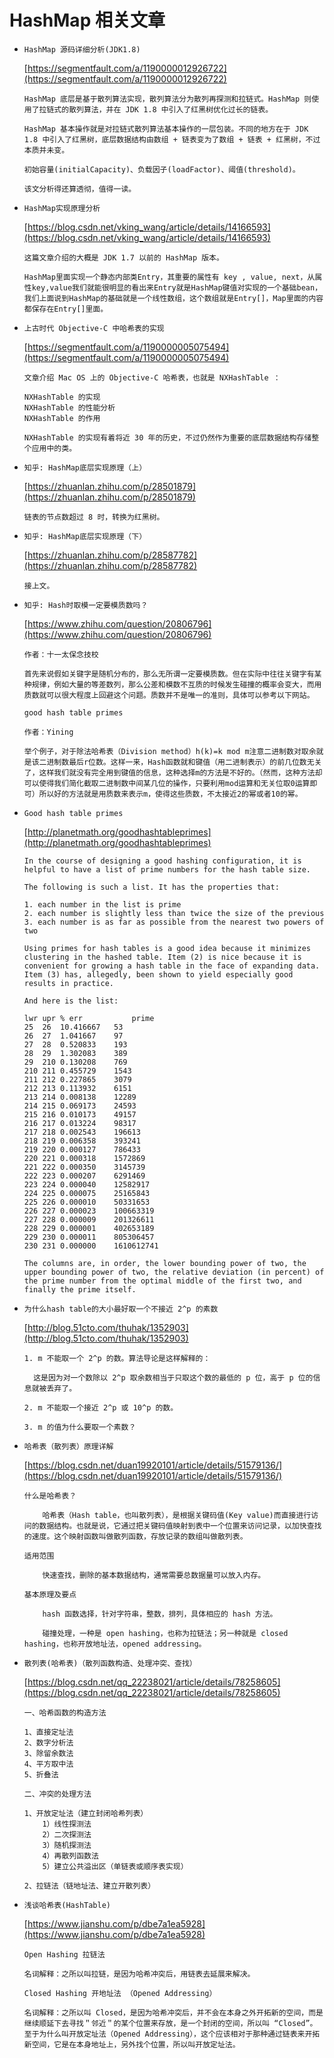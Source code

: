 # HashMap 相关文章

* `HashMap 源码详细分析(JDK1.8)`

    [https://segmentfault.com/a/1190000012926722](https://segmentfault.com/a/1190000012926722)

    ```
    HashMap 底层是基于散列算法实现，散列算法分为散列再探测和拉链式。HashMap 则使用了拉链式的散列算法，并在 JDK 1.8 中引入了红黑树优化过长的链表。

    HashMap 基本操作就是对拉链式散列算法基本操作的一层包装。不同的地方在于 JDK 1.8 中引入了红黑树，底层数据结构由数组 + 链表变为了数组 + 链表 + 红黑树，不过本质并未变。

    初始容量(initialCapacity)、负载因子(loadFactor)、阈值(threshold)。

    该文分析得还算透彻，值得一读。
    ```

* `HashMap实现原理分析`

    [https://blog.csdn.net/vking_wang/article/details/14166593](https://blog.csdn.net/vking_wang/article/details/14166593)

    ```
    这篇文章介绍的大概是 JDK 1.7 以前的 HashMap 版本。

    HashMap里面实现一个静态内部类Entry，其重要的属性有 key , value, next，从属性key,value我们就能很明显的看出来Entry就是HashMap键值对实现的一个基础bean，我们上面说到HashMap的基础就是一个线性数组，这个数组就是Entry[]，Map里面的内容都保存在Entry[]里面。

* `上古时代 Objective-C 中哈希表的实现`

    [https://segmentfault.com/a/1190000005075494](https://segmentfault.com/a/1190000005075494)

    ```
    文章介绍 Mac OS 上的 Objective-C 哈希表，也就是 NXHashTable ：

    NXHashTable 的实现
    NXHashTable 的性能分析
    NXHashTable 的作用

    NXHashTable 的实现有着将近 30 年的历史，不过仍然作为重要的底层数据结构存储整个应用中的类。
    ```

* `知乎: HashMap底层实现原理（上）`

    [https://zhuanlan.zhihu.com/p/28501879](https://zhuanlan.zhihu.com/p/28501879)

    ```
    链表的节点数超过 8 时，转换为红黑树。
    ```

* `知乎: HashMap底层实现原理（下）`

    [https://zhuanlan.zhihu.com/p/28587782](https://zhuanlan.zhihu.com/p/28587782)


    ```
    接上文。
    ```

* `知乎: Hash时取模一定要模质数吗？`

    [https://www.zhihu.com/question/20806796](https://www.zhihu.com/question/20806796)

    ```
    作者：十一太保念技校

    首先来说假如关键字是随机分布的，那么无所谓一定要模质数。但在实际中往往关键字有某种规律，例如大量的等差数列，那么公差和模数不互质的时候发生碰撞的概率会变大，而用质数就可以很大程度上回避这个问题。质数并不是唯一的准则，具体可以参考以下网站。
    
    good hash table primes

    作者：Yining

    举个例子，对于除法哈希表（Division method）h(k)=k mod m注意二进制数对取余就是该二进制数最后r位数。这样一来，Hash函数就和键值（用二进制表示）的前几位数无关了，这样我们就没有完全用到键值的信息，这种选择m的方法是不好的。（然而，这种方法却可以使得我们简化截取二进制数中间某几位的操作，只要利用mod运算和无关位取0运算即可）所以好的方法就是用质数来表示m，使得这些质数，不太接近2的幂或者10的幂。
    ```

* `Good hash table primes`

    [http://planetmath.org/goodhashtableprimes](http://planetmath.org/goodhashtableprimes)

    ```
    In the course of designing a good hashing configuration, it is helpful to have a list of prime numbers for the hash table size.

    The following is such a list. It has the properties that:

    1. each number in the list is prime
    2. each number is slightly less than twice the size of the previous
    3. each number is as far as possible from the nearest two powers of two

    Using primes for hash tables is a good idea because it minimizes clustering in the hashed table. Item (2) is nice because it is convenient for growing a hash table in the face of expanding data. Item (3) has, allegedly, been shown to yield especially good results in practice.

    And here is the list:

    lwr	upr	% err	        prime
    25	26	10.416667	53
    26	27	1.041667	97
    27	28	0.520833	193
    28	29	1.302083	389
    29	210	0.130208	769
    210	211	0.455729	1543
    211	212	0.227865	3079
    212	213	0.113932	6151
    213	214	0.008138	12289
    214	215	0.069173	24593
    215	216	0.010173	49157
    216	217	0.013224	98317
    217	218	0.002543	196613
    218	219	0.006358	393241
    219	220	0.000127	786433
    220	221	0.000318	1572869
    221	222	0.000350	3145739
    222	223	0.000207	6291469
    223	224	0.000040	12582917
    224	225	0.000075	25165843
    225	226	0.000010	50331653
    226	227	0.000023	100663319
    227	228	0.000009	201326611
    228	229	0.000001	402653189
    229	230	0.000011	805306457
    230	231	0.000000	1610612741

    The columns are, in order, the lower bounding power of two, the upper bounding power of two, the relative deviation (in percent) of the prime number from the optimal middle of the first two, and finally the prime itself.

    ```

* `为什么hash table的大小最好取一个不接近 2^p 的素数`

    [http://blog.51cto.com/thuhak/1352903](http://blog.51cto.com/thuhak/1352903)

    ```
    1. m 不能取一个 2^p 的数。算法导论是这样解释的：

      这是因为对一个数除以 2^p 取余数相当于只取这个数的最低的 p 位，高于 p 位的信息就被丢弃了。

    2. m 不能取一个接近 2^p 或 10^p 的数。

    3. m 的值为什么要取一个素数？
    ```

* `哈希表（散列表）原理详解`

    [https://blog.csdn.net/duan19920101/article/details/51579136/](https://blog.csdn.net/duan19920101/article/details/51579136/)

    ```
    什么是哈希表？

        哈希表（Hash table，也叫散列表），是根据关键码值(Key value)而直接进行访问的数据结构。也就是说，它通过把关键码值映射到表中一个位置来访问记录，以加快查找的速度。这个映射函数叫做散列函数，存放记录的数组叫做散列表。

    适用范围

        快速查找，删除的基本数据结构，通常需要总数据量可以放入内存。

    基本原理及要点

        hash 函数选择，针对字符串，整数，排列，具体相应的 hash 方法。

        碰撞处理，一种是 open hashing，也称为拉链法；另一种就是 closed hashing，也称开放地址法，opened addressing。
    ```
* `散列表(哈希表)（散列函数构造、处理冲突、查找）`

    [https://blog.csdn.net/qq_22238021/article/details/78258605](https://blog.csdn.net/qq_22238021/article/details/78258605)

    ```
    一、哈希函数的构造方法

    1、直接定址法
    2、数字分析法
    3、除留余数法
    4、平方取中法
    5、折叠法

    二、冲突的处理方法

    1、开放定址法（建立封闭哈希列表）
        1）线性探测法
        2）二次探测法
        3）随机探测法
        4）再散列函数法
        5）建立公共溢出区（单链表或顺序表实现）

    2、拉链法（链地址法、建立开散列表）
    ```

* `浅谈哈希表(HashTable)`

    [https://www.jianshu.com/p/dbe7a1ea5928](https://www.jianshu.com/p/dbe7a1ea5928)

    ```
    Open Hashing 拉链法

    名词解释：之所以叫拉链，是因为哈希冲突后，用链表去延展来解决。

    Closed Hashing 开地址法 （Opened Addressing）

    名词解释：之所以叫 Closed，是因为哈希冲突后，并不会在本身之外开拓新的空间，而是继续顺延下去寻找＂邻近＂的某个位置来存放，是一个封闭的空间，所以叫 “Closed”。至于为什么叫开放定址法（Opened Addressing），这个应该相对于那种通过链表来开拓新空间，它是在本身地址上，另外找个位置，所以叫开放定址法。
    ```